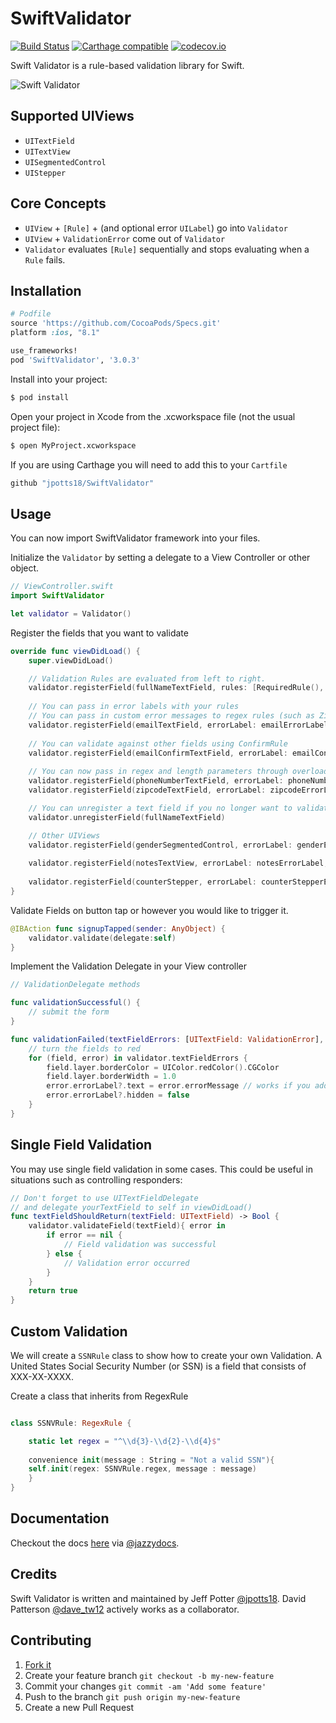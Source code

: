 SwiftValidator
===============

[![Build Status](https://travis-ci.org/jpotts18/SwiftValidator.svg?branch=travis-ci)](https://travis-ci.org/jpotts18/SwiftValidator) [![Carthage compatible](https://img.shields.io/badge/Carthage-compatible-4BC51D.svg?style=flat)](https://github.com/Carthage/Carthage) [![codecov.io](https://codecov.io/github/jpotts18/SwiftValidator/coverage.svg?branch=master)](https://codecov.io/github/jpotts18/SwiftValidator?branch=master)

Swift Validator is a rule-based validation library for Swift.

![Swift Validator](/swift-validator-v2.gif)

## Supported UIViews

* `UITextField`
* `UITextView`
* `UISegmentedControl`
* `UIStepper`

## Core Concepts

* ``UIView`` + ``[Rule]`` + (and optional error ``UILabel``) go into  ``Validator``
* ``UIView`` + ``ValidationError`` come out of ``Validator``
* ``Validator`` evaluates ``[Rule]`` sequentially and stops evaluating when a ``Rule`` fails. 

## Installation

```ruby
# Podfile
source 'https://github.com/CocoaPods/Specs.git'
platform :ios, "8.1"

use_frameworks!
pod 'SwiftValidator', '3.0.3' 
```

Install into your project:

```bash
$ pod install
```

Open your project in Xcode from the .xcworkspace file (not the usual project file):

```bash
$ open MyProject.xcworkspace
```

If you are using Carthage you will need to add this to your `Cartfile`

```bash
github "jpotts18/SwiftValidator"
```

## Usage 

You can now import SwiftValidator framework into your files.

Initialize the ``Validator`` by setting a delegate to a View Controller or other object.

```swift
// ViewController.swift
import SwiftValidator

let validator = Validator()
```

Register the fields that you want to validate

```swift
override func viewDidLoad() {
	super.viewDidLoad()

	// Validation Rules are evaluated from left to right.
	validator.registerField(fullNameTextField, rules: [RequiredRule(), FullNameRule()])
	
	// You can pass in error labels with your rules
	// You can pass in custom error messages to regex rules (such as ZipCodeRule and EmailRule)
	validator.registerField(emailTextField, errorLabel: emailErrorLabel, rules: [RequiredRule(), EmailRule(message: "Invalid email")])
	
	// You can validate against other fields using ConfirmRule
	validator.registerField(emailConfirmTextField, errorLabel: emailConfirmErrorLabel, rules: [ConfirmationRule(confirmField: emailTextField)])
	
	// You can now pass in regex and length parameters through overloaded contructors
	validator.registerField(phoneNumberTextField, errorLabel: phoneNumberErrorLabel, rules: [RequiredRule(), MinLengthRule(length: 9)])
	validator.registerField(zipcodeTextField, errorLabel: zipcodeErrorLabel, rules: [RequiredRule(), ZipCodeRule(regex = "\\d{5}")])

	// You can unregister a text field if you no longer want to validate it
	validator.unregisterField(fullNameTextField)

	// Other UIViews
	validator.registerField(genderSegmentedControl, errorLabel: genderErrorLabel, rules: [SegmentedControlRequiredRule()])
        
	validator.registerField(notesTextView, errorLabel: notesErrorLabel, rules: [RequiredRule(), MinLengthRule(length: 10)])
        
	validator.registerField(counterStepper, errorLabel: counterStepperErrorLabel, rules: [GreaterThanRule(value: 10)])
}
```


Validate Fields on button tap or however you would like to trigger it. 

```swift
@IBAction func signupTapped(sender: AnyObject) {
	validator.validate(delegate:self)
}
```

Implement the Validation Delegate in your View controller

```swift
// ValidationDelegate methods

func validationSuccessful() {
	// submit the form
}

func validationFailed(textFieldErrors: [UITextField: ValidationError], textViewErrors: [UITextView: ValidationError], segmentedControlErrors: [UISegmentedControl: ValidationError], stepperErrors: [UIStepper: ValidationError]) {
	// turn the fields to red
	for (field, error) in validator.textFieldErrors {
		field.layer.borderColor = UIColor.redColor().CGColor
		field.layer.borderWidth = 1.0
		error.errorLabel?.text = error.errorMessage // works if you added labels
		error.errorLabel?.hidden = false
	}
}

```

## Single Field Validation

You may use single field validation in some cases. This could be useful in situations such as controlling responders:

```swift
// Don't forget to use UITextFieldDelegate
// and delegate yourTextField to self in viewDidLoad()
func textFieldShouldReturn(textField: UITextField) -> Bool {
    validator.validateField(textField){ error in
        if error == nil {
            // Field validation was successful
        } else {
            // Validation error occurred
        }
    }
    return true
}
```

## Custom Validation 

We will create a ```SSNRule``` class to show how to create your own Validation. A United States Social Security Number (or SSN) is a field that consists of XXX-XX-XXXX. 

Create a class that inherits from RegexRule

```swift

class SSNVRule: RegexRule {

    static let regex = "^\\d{3}-\\d{2}-\\d{4}$"
	
    convenience init(message : String = "Not a valid SSN"){
	self.init(regex: SSNVRule.regex, message : message)
    }
}
```

## Documentation
Checkout the docs <a href="http://jpotts18.github.io/SwiftValidator/">here</a> via [@jazzydocs](https://twitter.com/jazzydocs).


Credits
-------

Swift Validator is written and maintained by Jeff Potter [@jpotts18](http://twitter.com/jpotts18). David Patterson [@dave_tw12](http://twitter.com/dave_tw12) actively works as a collaborator.

## Contributing

1. [Fork it](https://github.com/jpotts18/SwiftValidator/fork)
2. Create your feature branch `git checkout -b my-new-feature`
3. Commit your changes `git commit -am 'Add some feature'`
4. Push to the branch `git push origin my-new-feature`
5. Create a new Pull Request
